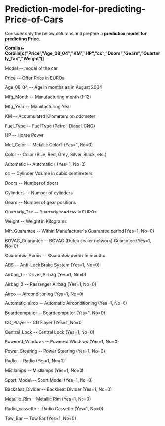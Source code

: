 # **Prediction-model-for-predicting-Price-of-Cars**

Consider only the below columns and prepare a **prediction model for predicting Price.**

**Corolla<-Corolla[c("Price","Age_08_04","KM","HP","cc","Doors","Gears","Quarterly_Tax","Weight")]**

 

Model -- model of the car

Price  -- Offer Price in EUROs	

Age_08_04 -- Age in months as in August 2004	

Mfg_Month -- Manufacturing month (1-12)	

Mfg_Year	-- Manufacturing Year

KM -- Accumulated Kilometers on odometer

Fuel_Type	 -- Fuel Type (Petrol, Diesel, CNG)

HP -- Horse Power

Met_Color	 -- Metallic Color?  (Yes=1, No=0)

Color -- Color (Blue, Red, Grey, Silver, Black, etc.)

Automatic	-- Automatic ( (Yes=1, No=0)

cc -- Cylinder Volume in cubic centimeters

Doors -- Number of doors

Cylinders	-- Number of cylinders

Gears -- Number of gear positions

Quarterly_Tax -- Quarterly road tax in EUROs

Weight -- Weight in Kilograms

Mfr_Guarantee -- Within Manufacturer's Guarantee period  (Yes=1, No=0)

BOVAG_Guarantee -- BOVAG (Dutch dealer network) Guarantee  (Yes=1, No=0)

Guarantee_Period -- 	Guarantee period in months

ABS -- Anti-Lock Brake System (Yes=1, No=0)

Airbag_1 -- Driver_Airbag  (Yes=1, No=0)

Airbag_2 -- Passenger Airbag  (Yes=1, No=0)

Airco -- Airconditioning  (Yes=1, No=0)

Automatic_airco -- Automatic Airconditioning  (Yes=1, No=0)

Boardcomputer -- Boardcomputer  (Yes=1, No=0)

CD_Player -- CD Player  (Yes=1, No=0)

Central_Lock -- Central Lock  (Yes=1, No=0)

Powered_Windows -- Powered Windows  (Yes=1, No=0)

Power_Steering -- Power Steering  (Yes=1, No=0)

Radio -- Radio  (Yes=1, No=0)

Mistlamps	-- Mistlamps  (Yes=1, No=0)

Sport_Model -- Sport Model  (Yes=1, No=0)

Backseat_Divider -- Backseat Divider  (Yes=1, No=0)

Metallic_Rim --Metallic Rim  (Yes=1, No=0)

Radio_cassette -- Radio Cassette  (Yes=1, No=0)

Tow_Bar -- Tow Bar  (Yes=1, No=0)



